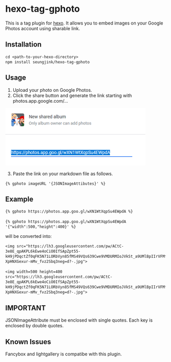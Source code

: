 # hexo-tag-gphoto

This is a tag plugin for [hexo](https://hexo.io/).
It allows you to embed images on your Google Photos account using sharable link.

## Installation

```
cd <path-to-your-hexo-directory>
npm install seungjink/hexo-tag-gphoto
```

## Usage

1. Upload your photo on Google Photos.
2. Click the share button and generate the link starting with photos.app.google.com/...

![example](/example.png)

3. Paste the link on your markdown file as follows.

```
{% gphoto imageURL '{JSONImageAttibutes}' %}
```

## Example

```
{% gphoto https://photos.app.goo.gl/wXN1WtXqpSu4EWpdA %}

{% gphoto https://photos.app.goo.gl/wXN1WtXqpSu4EWpdA '{"width":500,"height":400}' %}
```

will be converted into:

```
<img src="https://lh3.googleusercontent.com/pw/ACtC-3e8E_qpAKPL6kEwe4oCiO0IfSApZpt55-kH9jPDqctZf0qFK5N71LORbVyn85fMS49VQs639Cwe9VMDURMIoJVkSt_a9UMlBpIIrVFMfFqNitdj_OwR8JiIXkja-XpHNXGexur-mMv_fvz2Sbq3neg=d?-.jpg">

<img width=500 height=400 src="https://lh3.googleusercontent.com/pw/ACtC-3e8E_qpAKPL6kEwe4oCiO0IfSApZpt55-kH9jPDqctZf0qFK5N71LORbVyn85fMS49VQs639Cwe9VMDURMIoJVkSt_a9UMlBpIIrVFMfFqNitdj_OwR8JiIXkja-XpHNXGexur-mMv_fvz2Sbq3neg=d?-.jpg">
```

## IMPORTANT

JSONImageAttribute must be enclosed with single quotes.
Each key is enclosed by double quotes.

## Known Issues

Fancybox and lightgallery is compatibe with this plugin.

